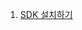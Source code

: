 1. [SDK 설치하기](https://github.com/CREVIS/Camera/tree/master/Examples/SDK%20%EC%84%A4%EC%B9%98%ED%95%98%EA%B8%B0)
